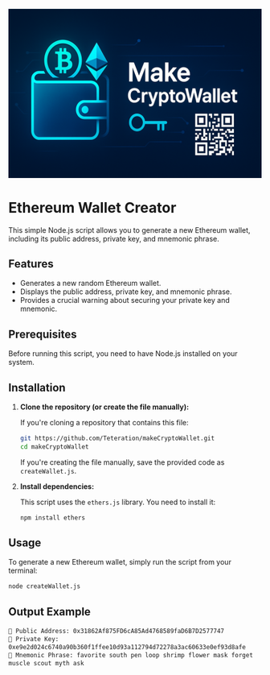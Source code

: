 ![alt text](image-2.png)
# Ethereum Wallet Creator

This simple Node.js script allows you to generate a new Ethereum wallet, including its public address, private key, and mnemonic phrase.

## Features

- Generates a new random Ethereum wallet.
- Displays the public address, private key, and mnemonic phrase.
- Provides a crucial warning about securing your private key and mnemonic.

## Prerequisites

Before running this script, you need to have Node.js installed on your system.

## Installation

1.  **Clone the repository (or create the file manually):**

    If you're cloning a repository that contains this file:
    ```bash
    git https://github.com/Teteration/makeCryptoWallet.git
    cd makeCryptoWallet
    ```

    If you're creating the file manually, save the provided code as `createWallet.js`.

2.  **Install dependencies:**

    This script uses the `ethers.js` library. You need to install it:
    ```bash
    npm install ethers
    ```

## Usage

To generate a new Ethereum wallet, simply run the script from your terminal:

```bash
node createWallet.js
```

## Output Example

    📄 Public Address: 0x31862Af875FD6cA85Ad4768589faD6B7D2577747
    🤫 Private Key: 0xe9e2d024c6740a90b360f1ffee10d93a112794d72278a3ac60633e0ef93d8afe
    🔑 Mnemonic Phrase: favorite south pen loop shrimp flower mask forget muscle scout myth ask

